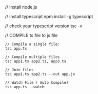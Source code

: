 // install node.js

// install typescript
    npm install -g typescript

// check your typescript version
    tsc -v

// COMPILE ts file to js file

    // Compile a single file:
    tsc app.ts

    // Compile multiple files
    tsc app1.ts app2.ts, app3.ts

    // Join files
    tsc app1.ts app2.ts --out app.js

    // Watch File ( Auto Compile)
    tsc app.ts --watch
